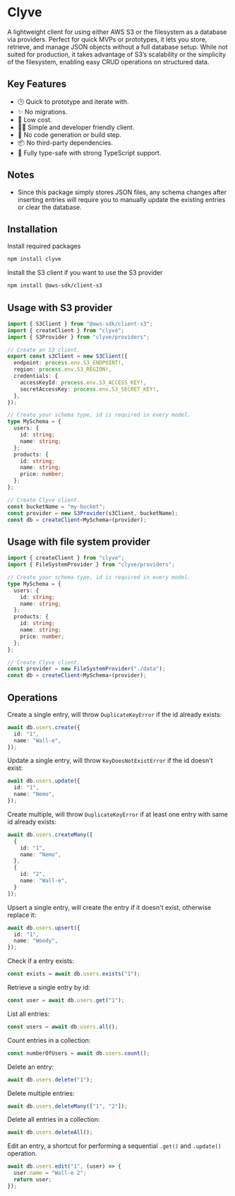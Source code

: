 # Clyve
A lightweight client for using either AWS S3 or the filesystem as a database via providers. Perfect for quick MVPs or prototypes, it lets you store, retrieve, and manage JSON objects without a full database setup. While not suited for production, it takes advantage of S3’s scalability or the simplicity of the filesystem, enabling easy CRUD operations on structured data.

## Key Features
- 🕒 Quick to prototype and iterate with.
- ✨ No migrations.
- 💸 Low cost.
- 👨‍💻 Simple and developer friendly client.
- 📠 No code generation or build step.
- 📦 No third-party dependencies.
- 🔐 Fully type-safe with strong TypeScript support.

## Notes
- Since this package simply stores JSON files, any schema changes after inserting entries will require you to manually update the existing entries or clear the database.

## Installation
Install required packages
```bash
npm install clyve
```

Install the S3 client if you want to use the S3 provider
```bash
npm install @aws-sdk/client-s3
```

## Usage with S3 provider
```typescript
import { S3Client } from "@aws-sdk/client-s3";
import { createClient } from "clyve";
import { S3Provider } from "clyve/providers";

// Create an S3 client.
export const s3Client = new S3Client({
  endpoint: process.env.S3_ENDPOINT!,
  region: process.env.S3_REGION!,
  credentials: {
    accessKeyId: process.env.S3_ACCESS_KEY!,
    secretAccessKey: process.env.S3_SECRET_KEY!,
  },
});

// Create your schema type, id is required in every model.
type MySchema = {
  users: {
    id: string;
    name: string;
  };
  products: {
    id: string;
    name: string;
    price: number;
  };
};

// Create Clyve client.
const bucketName = "my-bucket";
const provider = new S3Provider(s3Client, bucketName);
const db = createClient<MySchema>(provider);
```

## Usage with file system provider
```typescript
import { createClient } from "clyve";
import { FileSystemProvider } from "clyve/providers";

// Create your schema type, id is required in every model.
type MySchema = {
  users: {
    id: string;
    name: string;
  };
  products: {
    id: string;
    name: string;
    price: number;
  };
};

// Create Clyve client.
const provider = new FileSystemProvider("./data");
const db = createClient<MySchema>(provider);
```

## Operations
Create a single entry, will throw `DuplicateKeyError` if the id already exists:
```typescript
await db.users.create({
  id: "1",
  name: "Wall-e",
});
```

Update a single entry, will throw `KeyDoesNotExistError` if the id doesn't exist:
```typescript
await db.users.update({
  id: "1",
  name: "Nemo",
});
```

Create multiple, will throw `DuplicateKeyError` if at least one entry with same id already exists:
```typescript
await db.users.createMany([
  {
    id: "1",
    name: "Nemo",
  },
  {
    id: "2",
    name: "Wall-e",
  }
]);
```

Upsert a single entry, will create the entry if it doesn't exist, otherwise replace it:
```typescript
await db.users.upsert({
  id: "1",
  name: "Woody",
});
```

Check if a entry exists:
```typescript
const exists = await db.users.exists("1");
```

Retrieve a single entry by id:
```typescript
const user = await db.users.get("1");
```

List all entries:
```typescript
const users = await db.users.all();
```

Count entries in a collection:
```typescript
const numberOfUsers = await db.users.count();
```

Delete an entry:
```typescript
await db.users.delete("1");
```

Delete multiple entries:
```typescript
await db.users.deleteMany(["1", "2"]);
```

Delete all entries in a collection:
```typescript
await db.users.deleteAll();
```

Edit an entry, a shortcut for performing a sequential `.get()` and `.update()` operation.
```typescript
await db.users.edit("1", (user) => {
  user.name = "Wall-e 2";
  return user;
});
```